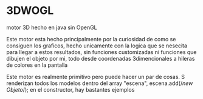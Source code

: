 # 3DWOGL
motor 3D hecho en java sin OpenGL

Este motor esta hecho principalmente por la curiosidad de como se 
consiguen los graficos, hecho unicamente con la logica que se nesecita 
para llegar a estos resultados, sin funciones customizadas ni funciones
que dibujen el objeto por mi, todo desde coordenadas 3dimencionales
a hileras de colores en la pantalla


Este motor es realmente primitivo pero puede hacer un par de cosas.
S renderizan todos los modelos dentro del array "escena", 
escena.add(/*new Objeto*/); en el constructor, hay bastantes ejemplos
